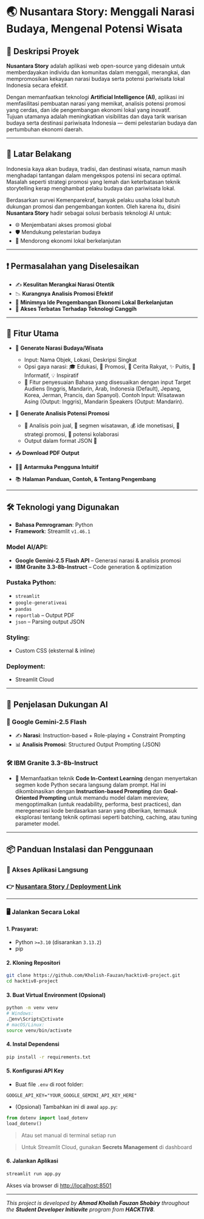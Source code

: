 # 🌏 Nusantara Story: Menggali Narasi Budaya, Mengenal Potensi Wisata

## 📝 Deskripsi Proyek

**Nusantara Story** adalah aplikasi web open-source yang didesain untuk memberdayakan individu dan komunitas dalam menggali, merangkai, dan mempromosikan kekayaan narasi budaya serta potensi pariwisata lokal Indonesia secara efektif.

Dengan memanfaatkan teknologi **Artificial Intelligence (AI)**, aplikasi ini memfasilitasi pembuatan narasi yang memikat, analisis potensi promosi yang cerdas, dan ide pengembangan ekonomi lokal yang inovatif.  
Tujuan utamanya adalah meningkatkan visibilitas dan daya tarik warisan budaya serta destinasi pariwisata Indonesia — demi pelestarian budaya dan pertumbuhan ekonomi daerah.

---

## 📌 Latar Belakang

Indonesia kaya akan budaya, tradisi, dan destinasi wisata, namun masih menghadapi tantangan dalam mengekspos potensi ini secara optimal. Masalah seperti strategi promosi yang lemah dan keterbatasan teknik storytelling kerap menghambat pelaku budaya dan pariwisata lokal.

Berdasarkan survei Kemenparekraf, banyak pelaku usaha lokal butuh dukungan promosi dan pengembangan konten.
Oleh karena itu, disini **Nusantara Story** hadir sebagai solusi berbasis teknologi AI untuk:

- 🌐 Menjembatani akses promosi global  
- 🛡️ Mendukung pelestarian budaya  
- 💼 Mendorong ekonomi lokal berkelanjutan  

---

## ❗ Permasalahan yang Diselesaikan

- ✍️ **Kesulitan Merangkai Narasi Otentik**  
- 📉 **Kurangnya Analisis Promosi Efektif**  
- 💸 **Minimnya Ide Pengembangan Ekonomi Lokal Berkelanjutan**  
- 🚫 **Akses Terbatas Terhadap Teknologi Canggih**

---

## 🚀 Fitur Utama

- 📝 **Generate Narasi Budaya/Wisata**
  - Input: Nama Objek, Lokasi, Deskripsi Singkat
  - Opsi gaya narasi: 🎓 Edukasi, 📢 Promosi, 🧙 Cerita Rakyat, ✨ Puitis, 📰 Informatif, 💡 Inspiratif
  - 🎯 Fitur penyesuaian Bahasa yang disesuaikan dengan input Target Audiens (Inggris, Mandarin, Arab, Indonesia (Default), Jepang, Korea, Jerman, Prancis, dan Spanyol). Contoh Input: Wisatawan Asing (Output: Inggris), Mandarin Speakers (Output: Mandarin).

- 🧠 **Generate Analisis Potensi Promosi**
  - 📌 Analisis poin jual, 🎯 segmen wisatawan, 💰 ide monetisasi, 📢 strategi promosi, 🤝 potensi kolaborasi
  - Output dalam format JSON 🧾

- 📥 **Download PDF Output**  
- 🧑‍💻 **Antarmuka Pengguna Intuitif**  
- 📚 **Halaman Panduan, Contoh, & Tentang Pengembang**

---

## 🛠️ Teknologi yang Digunakan

- **Bahasa Pemrograman**: Python  
- **Framework**: Streamlit `v1.46.1`

### Model AI/API:
- **Google Gemini-2.5 Flash API** – Generasi narasi & analisis promosi
- **IBM Granite 3.3-8b-Instruct** – Code generation & optimization

### Pustaka Python:
- `streamlit`
- `google-generativeai`
- `pandas`
- `reportlab` – Output PDF
- `json` – Parsing output JSON

### Styling:
- Custom CSS (eksternal & inline)

### Deployment:
- Streamlit Cloud

---

## 🤖 Penjelasan Dukungan AI

### 🧠 Google Gemini-2.5 Flash
- ✍️ **Narasi**: Instruction-based + Role-playing + Constraint Prompting  
- 📊 **Analisis Promosi**: Structured Output Prompting (JSON)

### 🛠️ IBM Granite 3.3-8b-Instruct
- 🔧 Memanfaatkan teknik **Code In-Context Learning** dengan menyertakan segmen kode Python secara langsung dalam prompt. Hal ini dikombinasikan dengan **Instruction-based Prompting** dan **Goal-Oriented Prompting** untuk memandu model dalam mereview, mengoptimalkan (untuk readability, performa, best practices), dan meregenerasi kode berdasarkan saran yang diberikan, termasuk eksplorasi tentang teknik optimasi seperti batching, caching, atau tuning parameter model.

---

## 📦 Panduan Instalasi dan Penggunaan

### 🔗 Akses Aplikasi Langsung

### 👉 [Nusantara Story / Deployment Link](https://nusantara-story.streamlit.app/)

---

### 🖥️ Jalankan Secara Lokal

#### 1. Prasyarat:
- Python `>=3.10` (disarankan `3.13.2`)
- pip

#### 2. Kloning Repositori

```bash
git clone https://github.com/Kholish-Fauzan/hacktiv8-project.git
cd hacktiv8-project
```


#### 3. Buat Virtual Environment (Opsional)

```bash
python -m venv venv
# Windows:
.env\Scriptsctivate
# macOS/Linux:
source venv/bin/activate
```

#### 4. Instal Dependensi

```bash
pip install -r requirements.txt
```

#### 5. Konfigurasi API Key

- Buat file `.env` di root folder:
```env
GOOGLE_API_KEY="YOUR_GOOGLE_GEMINI_API_KEY_HERE"
```

- (Opsional) Tambahkan ini di awal `app.py`:
```python
from dotenv import load_dotenv
load_dotenv()
```

> Atau set manual di terminal setiap run

> Untuk Streamlit Cloud, gunakan **Secrets Management** di dashboard

#### 6. Jalankan Aplikasi

```bash
streamlit run app.py
```

Akses via browser di [http://localhost:8501](http://localhost:8501)

---

*This project is developed by **Ahmad Kholish Fauzan Shobiry** throughout the **Student Developer Initiavite** program from **HACKTIV8**.*